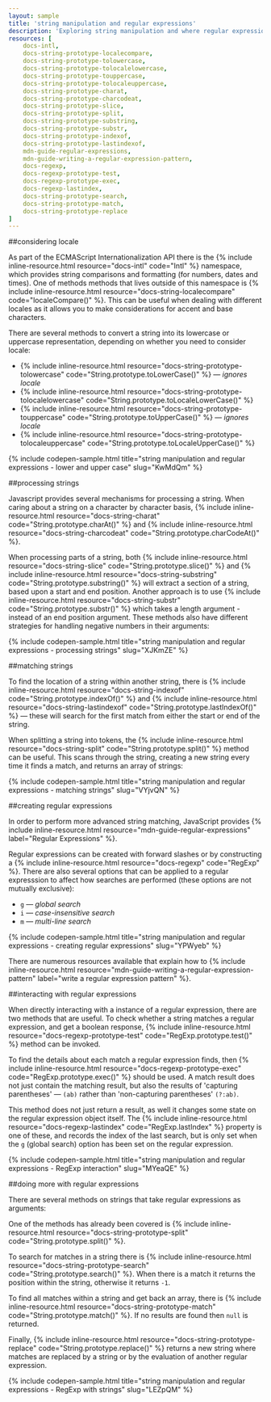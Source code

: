 ```yaml
---
layout: sample
title: 'string manipulation and regular expressions'
description: 'Exploring string manipulation and where regular expressions fit in.'
resources: [
    docs-intl,
    docs-string-prototype-localecompare,
    docs-string-prototype-tolowercase,
    docs-string-prototype-tolocalelowercase,
    docs-string-prototype-touppercase,
    docs-string-prototype-tolocaleuppercase,
    docs-string-prototype-charat,
    docs-string-prototype-charcodeat,
    docs-string-prototype-slice,
    docs-string-prototype-split,
    docs-string-prototype-substring,
    docs-string-prototype-substr,
    docs-string-prototype-indexof,
    docs-string-prototype-lastindexof,
    mdn-guide-regular-expressions,
    mdn-guide-writing-a-regular-expression-pattern,
    docs-regexp,
    docs-regexp-prototype-test,
    docs-regexp-prototype-exec,
    docs-regexp-lastindex,
    docs-string-prototype-search,
    docs-string-prototype-match,
    docs-string-prototype-replace
]
---
```


##considering locale

As part of the ECMAScript Internationalization API there is the {% include inline-resource.html resource="docs-intl" code="Intl" %} namespace, which provides string comparisons and formatting (for numbers, dates and times).  One of methods methods that lives outside of this namespace is
 {% include inline-resource.html resource="docs-string-localecompare" code="localeCompare()" %}. This can be useful when dealing with different locales as it allows you to make considerations for accent and base characters.

There are several methods to convert a string into its lowercase or uppercase representation, depending on whether you need to consider locale:

- {% include inline-resource.html resource="docs-string-prototype-tolowercase" code="String.prototype.toLowerCase()" %} &mdash; _ignores locale_
- {% include inline-resource.html resource="docs-string-prototype-tolocalelowercase" code="String.prototype.toLocaleLowerCase()" %}
- {% include inline-resource.html resource="docs-string-prototype-touppercase" code="String.prototype.toUpperCase()" %} &mdash; _ignores locale_
- {% include inline-resource.html resource="docs-string-prototype-tolocaleuppercase" code="String.prototype.toLocaleUpperCase()" %}

{% include codepen-sample.html title="string manipulation and regular expressions - lower and upper case" slug="KwMdQm" %}

##processing strings

Javascript provides several mechanisms for processing a string. When caring about a string on a character by character basis, {% include inline-resource.html resource="docs-string-charat" code="String.prototype.charAt()" %} and {% include inline-resource.html resource="docs-string-charcodeat" code="String.prototype.charCodeAt()" %}.

When processing parts of a string, both {% include inline-resource.html resource="docs-string-slice" code="String.prototype.slice()" %} and {% include inline-resource.html resource="docs-string-substring" code="String.prototype.substring()" %} will extract a section of a string, based upon a start and end position.  Another approach is to use {% include inline-resource.html resource="docs-string-substr" code="String.prototype.substr()" %} which takes a length argument - instead of an end position argument. These methods also have different strategies for handling negative numbers in their arguments:

{% include codepen-sample.html title="string manipulation and regular expressions - processing strings" slug="XJKmZE" %}

##matching strings

To find the location of a string within another string, there is {% include inline-resource.html resource="docs-string-indexof" code="String.prototype.indexOf()" %} and {% include inline-resource.html resource="docs-string-lastindexof" code="String.prototype.lastIndexOf()" %} &mdash; these will search for the first match from either the start or end of the string.

When splitting a string into tokens, the {% include inline-resource.html resource="docs-string-split" code="String.prototype.split()" %} method can be useful.  This scans through the string, creating a new string every time it finds a match, and returns an array of strings:

{% include codepen-sample.html title="string manipulation and regular expressions - matching strings" slug="VYjvQN" %}

##creating regular expressions

In order to perform more advanced string matching, JavaScript provides {% include inline-resource.html resource="mdn-guide-regular-expressions" label="Regular Expressions" %}.

Regular expressions can be created with forward slashes or by constructing a {% include inline-resource.html resource="docs-regexp" code="RegExp" %}.  There are also several options that can be applied to a regular expresssion to affect how searches are performed (these options are not mutually exclusive):

- ``g`` &mdash; _global search_
- ``i`` &mdash; _case-insensitive search_
- ``m`` &mdash; _multi-line search_

{% include codepen-sample.html title="string manipulation and regular expressions - creating regular expressions" slug="YPWyeb" %}

There are numerous resources available that explain how to {% include inline-resource.html resource="mdn-guide-writing-a-regular-expression-pattern" label="write a regular expression pattern" %}.

##interacting with regular expressions

When directly interacting with a instance of a regular expression, there are two methods that are useful. To check whether a string matches a regular expression, and get a boolean response, {% include inline-resource.html resource="docs-regexp-prototype-test" code="RegExp.prototype.test()" %} method can be invoked.

To find the details about each match a regular expression finds, then {% include inline-resource.html resource="docs-regexp-prototype-exec" code="RegExp.prototype.exec()" %} should be used. A match result does not just contain the matching result, but also the results of 'capturing parentheses' &mdash; ``(ab)`` rather than 'non-capturing parentheses' ``(?:ab)``.

This method does not just return a result, as well it changes some state on the regular expression object itself. The {% include inline-resource.html resource="docs-regexp-lastindex" code="RegExp.lastIndex" %} property is one of these, and records the index of the last search, but is only set when the ``g`` (global search) option has been set on the regular expression.

{% include codepen-sample.html title="string manipulation and regular expressions - RegExp interaction" slug="MYeaQE" %}

##doing more with regular expressions

There are several methods on strings that take regular expressions as arguments:

One of the methods has already been covered is {% include inline-resource.html resource="docs-string-prototype-split" code="String.prototype.split()" %}.

To search for matches in a string there is {% include inline-resource.html resource="docs-string-prototype-search" code="String.prototype.search()" %}. When there is a match it returns the position within the string, otherwise it returns ``-1``.

To find all matches within a string and get back an array, there is {% include inline-resource.html resource="docs-string-prototype-match" code="String.prototype.match()" %}. If no results are found then ``null`` is returned.

Finally, {% include inline-resource.html resource="docs-string-prototype-replace" code="String.prototype.replace()" %} returns a new string where matches are replaced by a string or by the evaluation of another regular expression.


{% include codepen-sample.html title="string manipulation and regular expressions - RegExp with strings" slug="LEZpQM" %}

